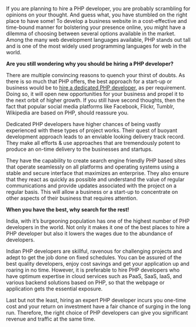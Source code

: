 If you are planning to hire a PHP developer, you are probably scrambling for opinions on your thought. And guess what, you have stumbled on the right place to have some!
To develop a business website in a cost-effective and time-bound manner for bolstering your presence online, you might have a dilemma of choosing between several options available in the market. Among the many web development languages available, PHP stands out tall and is one of the most widely used programming languages for web in the world. 

**Are you still wondering why you should be hiring a PHP developer?**

There are multiple convincing reasons to quench your thirst of doubts. As there is so much that PHP offers, the best approach for a start-up or business would be to [hire  a dedicated PHP developer](https://www.sparxitsolutions.com/hire-php-developer.shtml), as per requirement. Doing so, it will open new opportunities for your business and propel it to the next orbit of higher growth. If you still have second thoughts, then the fact that popular social media platforms like Facebook, Flickr, Tumblr, Wikipedia are based on PHP, should reassure you. 

Dedicated PHP developers have higher chances of being vastly experienced with these types of project works. Their quest of buoyant development approach leads to an enviable looking delivery track record. They make all efforts & use approaches that are tremendously potent to produce an on-time delivery to the businesses and startups.

They have the capability to create search engine friendly PHP based sites that operate seamlessly on all platforms and operating systems using a stable and secure interface that maximizes an enterprise. They also ensure that they react as quickly as possible and understand the value of regular communications and provide updates associated with the project on a regular basis. This will allow a business or a start-up to concentrate on other aspects of their business that requires attention. 

**When you have the best, why search for the rest!**

India, with it’s burgeoning population has one of the highest number of PHP developers in the world. Not only it makes it one of the best places to hire a PHP developer but also it lowers the wages due to the abundance of developers.

Indian PHP developers are skillful, ravenous for challenging projects and adept to get the job done on fixed schedules. You can be assured of the best quality developers, enjoy cost savings and get your application up and roaring in no time. However, it is preferable to hire PHP developers who have optimum expertise in cloud services such as PaaS, SaaS, IaaS, and various backend solutions based on PHP, so that the webpage or application gets the essential exposure. 

Last but not the least, hiring an expert PHP developer incurs you one-time cost and your return on investment have a fair chance of surging in the long run. Therefore, the right choice of PHP developers can give you significant revenue and traffic at the same time.